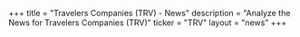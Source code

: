 +++
title = "Travelers Companies (TRV) - News"
description = "Analyze the News for Travelers Companies (TRV)"
ticker = "TRV"
layout = "news"
+++

